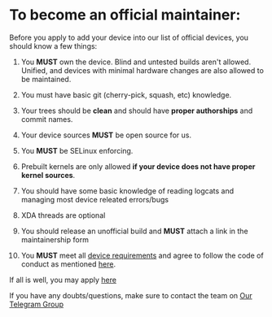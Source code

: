 # To become an official maintainer:

Before you apply to add your device into our list of official devices, you should know a few things:

1. You **MUST** own the device. Blind and untested builds aren't allowed. Unified, and devices with minimal hardware changes are also allowed to be maintained.

2. You must have basic git (cherry-pick, squash, etc) knowledge.

3. Your trees should be **clean** and should have **proper authorships** and commit names.

4. Your device sources **MUST** be open source for us.

5. You **MUST** be SELinux enforcing.

6. Prebuilt kernels are only allowed **if your device does not have proper kernel sources**.

7. You should have some basic knowledge of reading logcats and managing most device releated errors/bugs

8. XDA threads are optional

9. You should release an unofficial build and **MUST** attach a link in the maintainership form

10. You **MUST** meet all [device requirements](devicereq.md) and agree to follow the code of conduct as mentioned [here](conduct.md).

If all is well, you may apply [here](https://github.com/RisingTechOSS-devices/official_devices/issues/new/choose)

If you have any doubts/questions, make sure to contact the team on [Our Telegram Group](https://t.me/RisingOSG)
